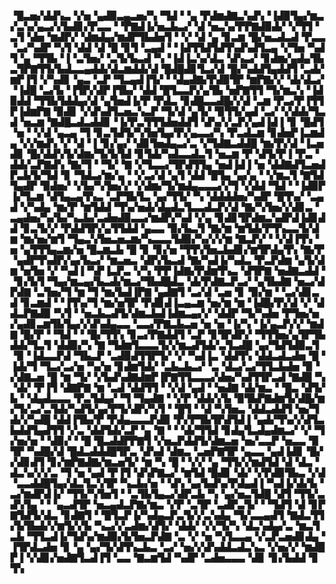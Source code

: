 ▝█▃▅▞▟▟▚▃▝▞▅▝▄▟▉▃▄▃▅▞▚▝▜▟▝▝▄▝▛▟▆▟▇▃▚▟▚▝▐▟▉▜▄▞▆▃▞▃▚▞▄▃▞▞▙▟▊▞▛▃▃▝▝▛▇▟▐▞▅▃▙▃▞▝▟▝▅▃▚▞▛▛▇▟▉▟▞▝▞▜▜▝▃▜▝▟▅▝▆▟▛▞▝▟▆▟▄▞▆▟▛▜▙▟▅▜▝▝▞▝▟▝▄▝▊▃▆▝█▞▅▃▟▃▟▝▛▃▃▝▃▞▚▟▛▝▚▜▝▟▟▝▟▝█▝▊▜▝▃▄▟▝▝▐▟▜▜▟▜▟▜▚▟▚▟▜▃▄▝▞▜▅▝▚▟▜▝▄▝▜▜▙▝▐▝▃▜▅▞▝▃▜▞▙▃▟▝▚▝▐▟▐▃▚▞▟▃▝▟▚▃▞▝▊▟▆▞▄▟▄▜▙▃▜▛▇▜▜▞▙▟▃▃▄▟▟▞▟▃▆▟▟▞▟▝█▟█▟▊▜▃▞▟▝█▞▚▟▟▜▄▟▟▜▝▃▟▞▆▛▐▜▝▞▚▟▊▝▄▃▝▃▛▝▜▃▄▟▐▜▞▝▝▟▄▟▇▞▛▟▉▜▛▝▆▛▇▞▞▝▟▞▟▃▞▝▐▟█▝▃▞▙▝▐▜▛▞▟▛▐▜▙▞▝▟▟▝█▜▃▃▛▞▄▜▙▝▅▛▇▜▜▝▜▞▆▃▚▝▐▟▉▟▟▝▜▜▙▜▟▟▄▞▟▝▄▜▅▟▐▞▛▝▛▟▃▝▊▟█▃▃▟█▞▞▟▝▃▆▝▛▃▞▛▐▜▜▛▐▟▆▛▇▝▉▟▊▝▞▟▚▟▜▃▅▃▚▃▛▝▜▞▟▝▄▜▞▝▉▜▜▞▄▟▝▃▞▝▞▟▟▞▜▃▟▝▅▃▆▝▇▟█▃▟▃▟▟▊▝▐▞▛▃▜▜▜▟▅▟▟▜▝▟▚▞▞▃▛▞▄▟▐▟▐▝▊▝█▟▜▝▅▝▝▞▟▝▄▃▄▝▜▝▊▃▜▟▜▞▚▜▅▜▄▞▛▞▄▃▃▞▚▝▛▃▟▃▆▝▊▟▅▛▐▃▆▟▄▝▞▞▆▟▚▝▞▝▟▝▐▝▊▞▄▞▝▟▊▜▅▟▄▃▞▃▝▞▜▟▇▃▟▟█▝▆▞▛▞▟▝▐▃▅▟▊▝█▞▟▟▚▜▞▟▆▞▜▞▙▜▟▝▊▜▟▞▚▟▃▃▟▃▜▝▅▃▆▝▛▝▟▜▞▛▐▝▛▃▝▟▟▞▃▛▇▟▚▝▇▞▜▝▝▜▞▝▇▝▞▜▃▃▞▜▛▟▜▜▄▝▅▟▐▟▐▝▅▝▟▟▇▟▜▃▅▟▛▃▙▜▞▜▟▝▊▝▜▟▃▞▆▞▄▝▝▞▃▞▟▝▄▜▝▟▟▝█▜▄▝▄▞▄▝▝▞▆▃▜▝▇▜▟▜▄▟▛▝▉▟▅▞▝▞▙▞▚▜▅▞▞▝▞▟▆▞▜▞▆▟▄▃▃▃▞▞▜▝▞▟▟▝▜▟▝▝▐▟▉▛▐▞▜▃▆▝▟▜▄▃▄▜▚▃▝▃▛▜▙▜▃▝▄▞▜▜▞▝▚▝▟▟▟▟▅▞▚▟▛▝█▜▚▞▝▃▄▟▝▞▚▟▄▝▆▞▛▝▆▜▟▟▝▜▚▞▅▟▞▟▄▟▃▜▃▃▟▃▛▞▟▝▇▞▚▜▅▞▞▟▊▃▝▃▄▟▅▞▚▞▙▞▚▃▙▞▃▟▅▟▉▃▃▞▆▟▛▞▚▟▝▞▄▝▊▟▊▜▛▟▆▃▚▟▛▟▐▟▊▟▟▝▊▃▜▞▞▝▛▟▟▜▛▞▄▜▜▟▟▝▄▃▃▝▉▞▙▃▜▝▇▞▆▝▆▜▟▞▛▜▚▃▃▜▞▟▆▝▆▞▅▞▆▜▝▜▄▃▚▜▅▃▅▃▆▞▚▃▃▃▜▟▉▞▚▞▞▞▆▝▇▃▛▞▝▝▞▟▐▜▚▝▅▝▄▜▜▜▄▃▆▞▅▝█▃▆▃▙▝█▝▊▝▊▞▅▝▜▜▚▜▅▃▙▟▊▞▆▜▛▟▄▜▚▝▇▞▛▝▄▟▛▜▚▟▛▞▄▞▙▃▞▝▆▃▅▃▝▟▛▞▙▃▟▝▇▞▚▟▐▞▚▟▃▝▛▃▛▟▆▝▄▜▞▟▆▝▅▜▅▝▞▝▚▟▐▝▚▛▐▃▛▃▝▞▚▝▛▛▐▟▇▞▛▟▆▜▚▃▝▟▜▛▇▝▅▟▇▃▟▟▝▝▊▞▙▜▝▜▄▞▆▃▄▞▙▃▟▞▆▃▞▜▙▟█▟▃▝▟▞▛▟▇▃▛▃▞▝▄▜▙▟▇▝▅▃▞▟▛▟▇▝▃▜▅▞▜▝▆▝▜▝▆▞▙▟▐▛▇▝▄▟▇▜▝▃▞▟▝▃▅▝▊▝▉▞▆▝▝▃▞▟▊▃▟▝▊▃▆▟▝▝▐▜▚▞▜▝▆▞▅▜▛▝▛▟▊▟▐▃▄▃▆▝▅▞▆▝▆▝▐▟█▞▛▞▟▝▞▝▟▟▃▛▇▟▉▝▚▜▝▝▅▃▙▃▟▜▞▟▆▃▙▟▐▟▆▃▄▞▞▝▟▟▛▝▜▞▚▟▅▝▛▜▅▞▅▞▄▟▊▃▆▜▙▜▄▞▞▟▚▟▄▃▃▝▃▃▞▛▇▃▙▃▅▝▅▝▅▝▐▞▚▝▐▞▄▃▛▞▞▝▆▟▇▝█▞▛▝▝▜▟▝▝▝█▞▜▜▚▝▊▃▞▛▇▟▟▜▝▃▛▝▊▜▛▟▛▞▝▜▜▜▅▞▄▜▛▜▙▟▟▞▜▃▜▝▟▟▉▞▚▝▇▝▜▟▆▜▃▃▃▜▞▞▆▃▟▜▟▞▃▜▃▟█▝▄▞▜▟▜▟▉▃▜▝▉▝▐▟▃▃▛▟▝▜▙▃▛▝▃▟▉▟▜▜▛▜▞▝▞▝▚▟▐▃▝▟▟▜▚▝▟▟▃▟▃▟▅▝█▝▐▟▞▜▝▜▃▞▃▞▅▝▚▞▅▝▊▟▆▜▟▞▝▃▙▃▙▃▞▝▃▝▟▃▞▃▞▜▜▃▙▟▅▝▉▝▞▟▇▃▅▝█▝▆▝▜▞▝▞▙▟▚▟▇▟▆▛▐▛▇▜▜▃▃▃▞▟▅▞▚▟▜▜▛▃▟▝▇▟█▝▚▝▟▞▝▛▐▜▝▟▇▛▇▝▆▝▃▟▝▟▟▜▜▝▝▞▟▝▄▟▝▝▅▟▇▝▟▞▆▃▝▝█▃▝▟▜▞▙▝▝▟▄▟▃▃▃▝▛▃▜▟▄▞▝▜▝▜▄▟▇▝▝▞▛▝▟▟▞▞▙▝▉▜▙▛▇▟▆▜▞▟█▞▆▞▜▞▃▞▃▜▟▞▚▟▜▞▄▞▛▜▞▟▛▞▚▜▝▝█▜▝▝▟▝▚▜▅▃▝▟▟▃▟▟▜▝▅▞▜▟▞▞▚▟█▝▟▟▐▜▙▞▛▝▛▟▄▃▃▃▛▟▉▝▛▞▛▜▙▜▛▟▜▟▐▝▄▟▞▜▚▞▞▟▜▃▙▟▟▜▄▟▜▜▝▞▃▝▟▟▜▟▞▃▛▝▄▝▇▝▝▝▟▞▜▜▟▝▊▟▄▜▃▟▄▟▆▃▞▝▞▝▜▞▅▞▅▝▝▟▉▞▝▝█▝█▃▟▟▛▛▇▜▝▞▅▃▛▟▟▜▞▟▆▃▅▝▅▞▃▃▛▝▅▃▃▝▉▜▛▝▚▟█▞▟▝█▟▃▟▟▟█▜▛▃▝▟▚▟▝▟▆▃▝▃▅▛▇▜▛▝▄▃▃▝▄▟▐▟▊▝█▞▞▟▊▟▜▝▊▞▆▛▇▟▇▞▆▃▅▜▞▝▆▝▚▝█▝▝▞▞▝▄▝▜▜▞▞▆▟▜▟▝▟▝▟▃▝▟▃▚▞▞▞▃▝▜▝▅▝▄▟▝▛▐▜▝▟▚▛▇▃▞▝▆▜▟▝█▟▊▝▟▞▝▞▛▟▉▜▙▃▝▞▟▝▃▃▟▟█▜▄▞▟▃▜▃▚▜▛▝▚▃▙▞▅▝▝▟▚▝▄▞▙▟▚▞▛▟▄▟▐▝▚▟▐▞▟▞▙▝▃▞▆▟▛▟▐▞▝▜▜▞▚▜▅▜▝▝▃▜▙▜▄▃▞▟▛▃▙▝▚▝▄▞▅▃▜▟█▝▟▜▝▜▜▞▃▟▚▜▄▝▝▝▄▃▟▜▛▝▅▃▄▟▃▛▇▞▆▃▝▞▛▝▃▜▛▝▃▟▛▃▜▞▝▝▜▟▜▝▟▝▊▛▇▜▟▜▞▟▃▝▊▟▇▜▝▝█▜▃▛▐▞▚▟▄▃▛▃▜▞▞▃▚▟▄▝▜▞▃▃▄▟▜▝▇▟▃▜▜▞▙▜▙▟▞▞▆▜▞▞▙▝▚▃▞▞▃▟▆▞▟▜▞▝▟▟▞▝▞▞▜▞▚▝▟▃▚▟▄▞▃▝▆▃▜▃▙▝▜▜▃▟▐▞▜▟▚▞▆▟▉▞▙▜▅▃▛▟▇▝▃▝▞▝▅▝▚▜▃▃▄▝▞▃▛▃▅▟▊▟▄▝▐▜▛▟▃▟▅▝▊▝▄▝▄▞▜▞▟▜▚▃▙▃▝▃▞▝▅▞▞▟▚▟▟▃▟▃▚▃▝▞▅▞▞▝▆▟█▛▐▝▞▟▊▞▅▟▇▜▃▟▐▜▝▃▃▝▇▃▆▜▟▝▚▟▛▝▃▟▅▃▃▃▝▟▊▝▊▞▙▟▟▝▊▜▚
